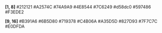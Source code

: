 **[1, 8]**
#212121
#A2574C
#74A9A9
#4E8544
#7C6249
#d58dc0
#597486
#F3EDE2

**[9, 16]**
#B391A6
#6B5D80
#719378
#C4B06A
#A35D5D
#827D93
#7F7C7C
#E0DFDA